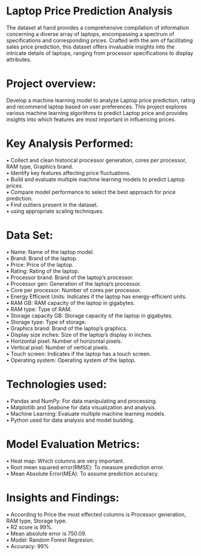 <h1>Laptop Price Prediction Analysis</h1>

The dataset at hand provides a comprehensive compilation of
information concerning a diverse array of laptops, encompassing a
spectrum of specifications and corresponding prices. Crafted with
the aim of facilitating sales price prediction, this dataset offers
invaluable insights into the intricate details of laptops, ranging from
processor specifications to display attributes. 

<h1>Project  overview:</h1>

Develop a machine learning model to analyze Laptop price prediction, 
rating and recommend laptop based on user preferences. 
This project explores various machine learning algorithms to 
predict Laptop price and provides insights into which features are most important in influencing prices.
          
<h1>Key Analysis Performed:</h1>

•	Collect and clean historical processor generation, cores per processor, RAM type, Graphics brand.<br> 
•	Identify key features affecting price fluctuations.<br>
•	Build and evaluate multiple machine learning models to predict Laptop prices.<br>
•	Compare model performance to select the best approach for price prediction.<br>
•	Find outliers present in the dataset.<br>
•	using appropriate scaling techniques.<br>

<h1>Data Set:</h1>

•	Name: Name of the laptop model.<br>
•	Brand: Brand of the laptop.<br>
•	Price: Price of the laptop.<br>
•	Rating: Rating of the laptop.<br>
•	Processor brand: Brand of the laptop’s processor.<br>
•	Processor gen: Generation of the laptop’s processor.<br>
•	Core per processor: Number of cores per processor.<br>
•	Energy Efficient Units: Indicates if the laptop has energy-efficient units.<br>
•	RAM GB: RAM capacity of the laptop in gigabytes.<br>
•	RAM type: Type of RAM.<br>
•	Storage capacity GB: Storage capacity of the laptop in gigabytes.<br>
•	Storage type: Type of storage.<br>
•	Graphics brand: Brand of the laptop’s graphics.<br>
•	Display size inches: Size of the laptop’s display in inches.<br>
•	Horizontal pixel: Number of horizontal pixels.<br>
•	Vertical pixel: Number of vertical pixels.<br>
•	Touch screen: Indicates if the laptop has a touch screen.<br>
•	Operating system: Operating system of the laptop.<br>

<h1>Technologies used:</h1>

•	Pandas and NumPy: For data manipulating and processing.<br>
•	Matplotlib and Seabone for data visualization and analysis.<br>
•	Machine Learning: Evaluate multiple machine learning models.<br>
•	Python used for data analysis and model building.<br>

<h1>Model Evaluation Metrics:</h1>

•	Heat map: Which columns are very important.<br>
•	Root mean squared error(RMSE): To measure prediction error.<br>
•	Mean Absolute Error(MEA): To assume prediction accuracy.<br>

<h1>Insights and Findings:</h1>

•	According to Price the most effected columns is Processor generation, RAM type, Storage type.<br>
•	R2 score is 99%.<br>
•	Mean absolute error is 750.09.<br>
•	Model: Random Forest Regresion.<br>
•	Accuracy: 99% <br>


